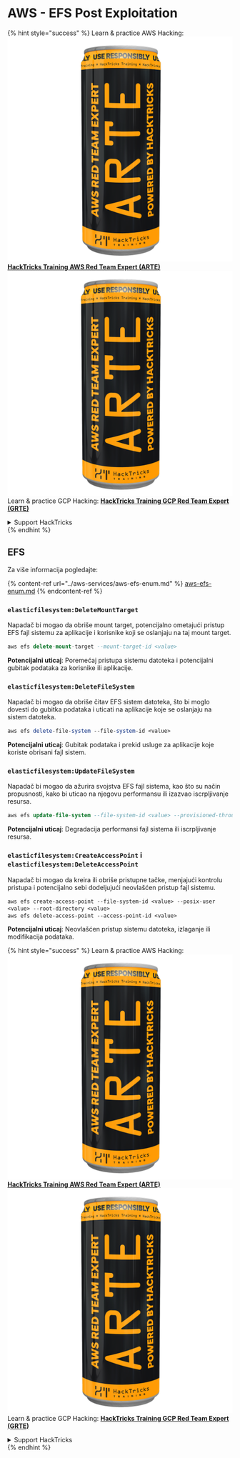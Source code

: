 # AWS - EFS Post Exploitation

{% hint style="success" %}
Learn & practice AWS Hacking:<img src="../../../.gitbook/assets/image (1) (1) (1).png" alt="" data-size="line">[**HackTricks Training AWS Red Team Expert (ARTE)**](https://training.hacktricks.xyz/courses/arte)<img src="../../../.gitbook/assets/image (1) (1) (1).png" alt="" data-size="line">\
Learn & practice GCP Hacking: <img src="../../../.gitbook/assets/image (2).png" alt="" data-size="line">[**HackTricks Training GCP Red Team Expert (GRTE)**<img src="../../../.gitbook/assets/image (2).png" alt="" data-size="line">](https://training.hacktricks.xyz/courses/grte)

<details>

<summary>Support HackTricks</summary>

* Check the [**subscription plans**](https://github.com/sponsors/carlospolop)!
* **Join the** 💬 [**Discord group**](https://discord.gg/hRep4RUj7f) or the [**telegram group**](https://t.me/peass) or **follow** us on **Twitter** 🐦 [**@hacktricks\_live**](https://twitter.com/hacktricks_live)**.**
* **Share hacking tricks by submitting PRs to the** [**HackTricks**](https://github.com/carlospolop/hacktricks) and [**HackTricks Cloud**](https://github.com/carlospolop/hacktricks-cloud) github repos.

</details>
{% endhint %}

## EFS

Za više informacija pogledajte:

{% content-ref url="../aws-services/aws-efs-enum.md" %}
[aws-efs-enum.md](../aws-services/aws-efs-enum.md)
{% endcontent-ref %}

### `elasticfilesystem:DeleteMountTarget`

Napadač bi mogao da obriše mount target, potencijalno ometajući pristup EFS fajl sistemu za aplikacije i korisnike koji se oslanjaju na taj mount target.
```sql
aws efs delete-mount-target --mount-target-id <value>
```
**Potencijalni uticaj**: Poremećaj pristupa sistemu datoteka i potencijalni gubitak podataka za korisnike ili aplikacije.

### `elasticfilesystem:DeleteFileSystem`

Napadač bi mogao da obriše čitav EFS sistem datoteka, što bi moglo dovesti do gubitka podataka i uticati na aplikacije koje se oslanjaju na sistem datoteka.
```perl
aws efs delete-file-system --file-system-id <value>
```
**Potencijalni uticaj**: Gubitak podataka i prekid usluge za aplikacije koje koriste obrisani fajl sistem.

### `elasticfilesystem:UpdateFileSystem`

Napadač bi mogao da ažurira svojstva EFS fajl sistema, kao što su način propusnosti, kako bi uticao na njegovu performansu ili izazvao iscrpljivanje resursa.
```sql
aws efs update-file-system --file-system-id <value> --provisioned-throughput-in-mibps <value>
```
**Potencijalni uticaj**: Degradacija performansi fajl sistema ili iscrpljivanje resursa.

### `elasticfilesystem:CreateAccessPoint` i `elasticfilesystem:DeleteAccessPoint`

Napadač bi mogao da kreira ili obriše pristupne tačke, menjajući kontrolu pristupa i potencijalno sebi dodeljujući neovlašćen pristup fajl sistemu.
```arduino
aws efs create-access-point --file-system-id <value> --posix-user <value> --root-directory <value>
aws efs delete-access-point --access-point-id <value>
```
**Potencijalni uticaj**: Neovlašćen pristup sistemu datoteka, izlaganje ili modifikacija podataka.

{% hint style="success" %}
Learn & practice AWS Hacking:<img src="../../../.gitbook/assets/image (1) (1) (1).png" alt="" data-size="line">[**HackTricks Training AWS Red Team Expert (ARTE)**](https://training.hacktricks.xyz/courses/arte)<img src="../../../.gitbook/assets/image (1) (1) (1).png" alt="" data-size="line">\
Learn & practice GCP Hacking: <img src="../../../.gitbook/assets/image (2).png" alt="" data-size="line">[**HackTricks Training GCP Red Team Expert (GRTE)**<img src="../../../.gitbook/assets/image (2).png" alt="" data-size="line">](https://training.hacktricks.xyz/courses/grte)

<details>

<summary>Support HackTricks</summary>

* Check the [**subscription plans**](https://github.com/sponsors/carlospolop)!
* **Join the** 💬 [**Discord group**](https://discord.gg/hRep4RUj7f) or the [**telegram group**](https://t.me/peass) or **follow** us on **Twitter** 🐦 [**@hacktricks\_live**](https://twitter.com/hacktricks_live)**.**
* **Share hacking tricks by submitting PRs to the** [**HackTricks**](https://github.com/carlospolop/hacktricks) and [**HackTricks Cloud**](https://github.com/carlospolop/hacktricks-cloud) github repos.

</details>
{% endhint %}
